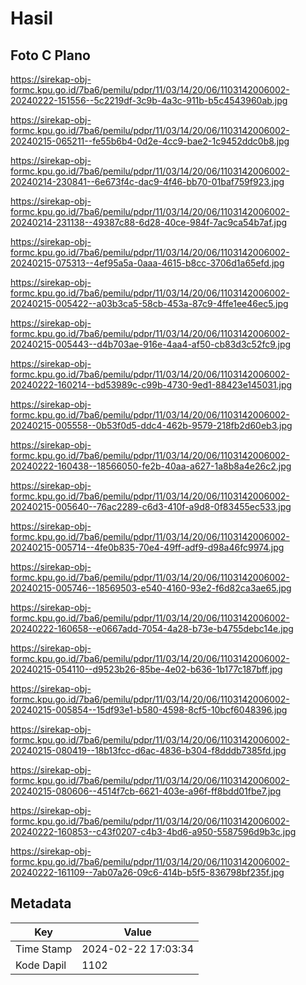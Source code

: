 # Hasil

## Foto C Plano

https://sirekap-obj-formc.kpu.go.id/7ba6/pemilu/pdpr/11/03/14/20/06/1103142006002-20240222-151556--5c2219df-3c9b-4a3c-911b-b5c4543960ab.jpg

https://sirekap-obj-formc.kpu.go.id/7ba6/pemilu/pdpr/11/03/14/20/06/1103142006002-20240215-065211--fe55b6b4-0d2e-4cc9-bae2-1c9452ddc0b8.jpg

https://sirekap-obj-formc.kpu.go.id/7ba6/pemilu/pdpr/11/03/14/20/06/1103142006002-20240214-230841--6e673f4c-dac9-4f46-bb70-01baf759f923.jpg

https://sirekap-obj-formc.kpu.go.id/7ba6/pemilu/pdpr/11/03/14/20/06/1103142006002-20240214-231138--49387c88-6d28-40ce-984f-7ac9ca54b7af.jpg

https://sirekap-obj-formc.kpu.go.id/7ba6/pemilu/pdpr/11/03/14/20/06/1103142006002-20240215-075313--4ef95a5a-0aaa-4615-b8cc-3706d1a65efd.jpg

https://sirekap-obj-formc.kpu.go.id/7ba6/pemilu/pdpr/11/03/14/20/06/1103142006002-20240215-005422--a03b3ca5-58cb-453a-87c9-4ffe1ee46ec5.jpg

https://sirekap-obj-formc.kpu.go.id/7ba6/pemilu/pdpr/11/03/14/20/06/1103142006002-20240215-005443--d4b703ae-916e-4aa4-af50-cb83d3c52fc9.jpg

https://sirekap-obj-formc.kpu.go.id/7ba6/pemilu/pdpr/11/03/14/20/06/1103142006002-20240222-160214--bd53989c-c99b-4730-9ed1-88423e145031.jpg

https://sirekap-obj-formc.kpu.go.id/7ba6/pemilu/pdpr/11/03/14/20/06/1103142006002-20240215-005558--0b53f0d5-ddc4-462b-9579-218fb2d60eb3.jpg

https://sirekap-obj-formc.kpu.go.id/7ba6/pemilu/pdpr/11/03/14/20/06/1103142006002-20240222-160438--18566050-fe2b-40aa-a627-1a8b8a4e26c2.jpg

https://sirekap-obj-formc.kpu.go.id/7ba6/pemilu/pdpr/11/03/14/20/06/1103142006002-20240215-005640--76ac2289-c6d3-410f-a9d8-0f83455ec533.jpg

https://sirekap-obj-formc.kpu.go.id/7ba6/pemilu/pdpr/11/03/14/20/06/1103142006002-20240215-005714--4fe0b835-70e4-49ff-adf9-d98a46fc9974.jpg

https://sirekap-obj-formc.kpu.go.id/7ba6/pemilu/pdpr/11/03/14/20/06/1103142006002-20240215-005746--18569503-e540-4160-93e2-f6d82ca3ae65.jpg

https://sirekap-obj-formc.kpu.go.id/7ba6/pemilu/pdpr/11/03/14/20/06/1103142006002-20240222-160658--e0667add-7054-4a28-b73e-b4755debc14e.jpg

https://sirekap-obj-formc.kpu.go.id/7ba6/pemilu/pdpr/11/03/14/20/06/1103142006002-20240215-054110--d9523b26-85be-4e02-b636-1b177c187bff.jpg

https://sirekap-obj-formc.kpu.go.id/7ba6/pemilu/pdpr/11/03/14/20/06/1103142006002-20240215-005854--15df93e1-b580-4598-8cf5-10bcf6048396.jpg

https://sirekap-obj-formc.kpu.go.id/7ba6/pemilu/pdpr/11/03/14/20/06/1103142006002-20240215-080419--18b13fcc-d6ac-4836-b304-f8dddb7385fd.jpg

https://sirekap-obj-formc.kpu.go.id/7ba6/pemilu/pdpr/11/03/14/20/06/1103142006002-20240215-080606--4514f7cb-6621-403e-a96f-ff8bdd01fbe7.jpg

https://sirekap-obj-formc.kpu.go.id/7ba6/pemilu/pdpr/11/03/14/20/06/1103142006002-20240222-160853--c43f0207-c4b3-4bd6-a950-5587596d9b3c.jpg

https://sirekap-obj-formc.kpu.go.id/7ba6/pemilu/pdpr/11/03/14/20/06/1103142006002-20240222-161109--7ab07a26-09c6-414b-b5f5-836798bf235f.jpg


## Metadata

| Key        | Value               |
| ---------- | ------------------- |
| Time Stamp | 2024-02-22 17:03:34 |
| Kode Dapil | 1102                |



